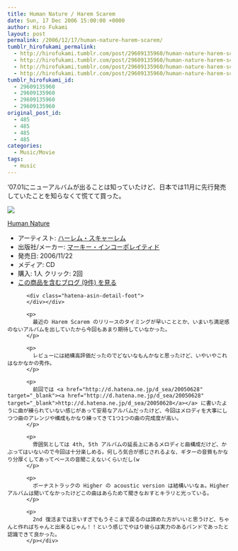 ```yaml
---
title: Human Nature / Harem Scarem
date: Sun, 17 Dec 2006 15:00:00 +0000
author: Hiro Fukami
layout: post
permalink: /2006/12/17/human-nature-harem-scarem/
tumblr_hirofukami_permalink:
  - http://hirofukami.tumblr.com/post/29609135960/human-nature-harem-scarem
  - http://hirofukami.tumblr.com/post/29609135960/human-nature-harem-scarem
  - http://hirofukami.tumblr.com/post/29609135960/human-nature-harem-scarem
  - http://hirofukami.tumblr.com/post/29609135960/human-nature-harem-scarem
tumblr_hirofukami_id:
  - 29609135960
  - 29609135960
  - 29609135960
  - 29609135960
original_post_id:
  - 485
  - 485
  - 485
  - 485
categories:
  - Music/Movie
tags:
  - music
---
```

<div class="section">
  <p>
    &#8216;07.01にニューアルバムが出ることは知っていたけど、日本では11月に先行発売していたことを知らなくて慌てて買った。
  </p>
  
  <div class="hatena-asin-detail">
    <p>
      <a href="http://www.amazon.co.jp/gp/product/B000JCE7VC/ref=as_li_tf_il?ie=UTF8&camp=247&creative=1211&creativeASIN=B000JCE7VC&linkCode=as2&tag=dsea-22" target="_blank"><img border="0" src="http://ws.assoc-amazon.jp/widgets/q?_encoding=UTF8&ASIN=B000JCE7VC&Format=_SL160_&ID=AsinImage&MarketPlace=JP&ServiceVersion=20070822&WS=1&tag=dsea-22" /></a><img src="http://www.assoc-amazon.jp/e/ir?t=dsea-22&l=as2&o=9&a=B000JCE7VC" width="1" height="1" border="0" alt="" style="border:none!important;margin:0!important;" /> <div class="hatena-asin-detail-info">
        <p>
          <a href="http://www.amazon.co.jp/gp/product/B000JCE7VC/ref=as_li_tf_tl?ie=UTF8&camp=247&creative=1211&creativeASIN=B000JCE7VC&linkCode=as2&tag=dsea-22" target="_blank">Human Nature</a><img src="http://www.assoc-amazon.jp/e/ir?t=dsea-22&l=as2&o=9&a=B000JCE7VC" width="1" height="1" border="0" alt="" style="border:none!important;margin:0!important;" /> <ul>
            <li>
              <span class="hatena-asin-detail-label">アーティスト:</span> <a href="http://d.hatena.ne.jp/keyword/%A5%CF%A1%BC%A5%EC%A5%E0%A1%A6%A5%B9%A5%AD%A5%E3%A1%BC%A5%EC%A5%E0" class="keyword" target="_blank">ハーレム・スキャーレム</a>
            </li>
            <li>
              <span class="hatena-asin-detail-label">出版社/メーカー:</span> <a href="http://d.hatena.ne.jp/keyword/%A5%DE%A1%BC%A5%AD%A1%BC%A1%A6%A5%A4%A5%F3%A5%B3%A1%BC%A5%DD%A5%EC%A5%A4%A5%C6%A5%A3%A5%C9" class="keyword" target="_blank">マーキー・インコーポレイティド</a>
            </li>
            <li>
              <span class="hatena-asin-detail-label">発売日:</span> 2006/11/22
            </li>
            <li>
              <span class="hatena-asin-detail-label">メディア:</span> CD
            </li>
            <li>
              <span class="hatena-asin-detail-label">購入</span>: 1人 <span class="hatena-asin-detail-label">クリック</span>: 2回
            </li>
            <li>
              <a href="http://d.hatena.ne.jp/asin/B000J3FEU4" target="_blank">この商品を含むブログ (9件) を見る</a>
            </li>
          </ul></div> 
          
          <div class="hatena-asin-detail-foot">
          </div></div> 
          
          <p>
            最近の Harem Scarem のリリースのタイミングが早いこととか、いまいち満足感のないアルバムを出していたから今回もあまり期待していなかった。
          </p>
          
          <p>
            レビューには結構高評価だったのでどないなもんかなと思ったけど、いやいやこれはなかなかの秀作。
          </p>
          
          <p>
            前回では <a href="http://d.hatena.ne.jp/d_sea/20050628" target="_blank"><a href="http://d.hatena.ne.jp/d_sea/20050628" target="_blank">http://d.hatena.ne.jp/d_sea/20050628</a></a> に書いたように曲が練られていない感じがあって安易なアルバムだったけど、今回はメロディを大事にしつつ曲のアレンジや構成もかなり練ってきて1つ1つの曲の完成度が高い。
          </p>
          
          <p>
            雰囲気としては 4th, 5th アルバムの延長上にあるメロディと曲構成だけど、かぶってはいないので今回は十分楽しめる。何しろ気合が感じされるよな、ギターの音質もかなり分厚くしてあってベースの音聞こえないくらいだし(w
          </p>
          
          <p>
            ボーナストラックの Higher の acoustic version は結構いいなぁ。Higher アルバムは聞いてなかったけどこの曲はあらためて聞きなおすとキラリと光っている。
          </p>
          
          <p>
            2nd 復活までは言いすぎでもうそこまで戻るのは諦めた方がいいと思うけど、ちゃんと作ればちゃんと出来るじゃん！！という感じでやはり彼らは実力のあるバンドであったと認識できて良かった。
          </p></div>